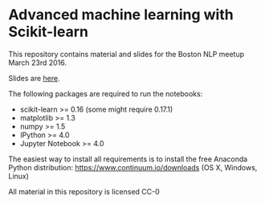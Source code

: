 # Advanced machine learning with Scikit-learn
This repository contains material and slides for the Boston NLP meetup March 23rd 2016.

Slides are [here](advanced-sklearn-boston-nlp-2016.pdf).

The following packages are required to run the notebooks:

- scikit-learn >= 0.16 (some might require 0.17.1)
- matplotlib >= 1.3
- numpy >= 1.5
- IPython >= 4.0
- Jupyter Notebook >= 4.0

The easiest way to install all requirements is to install the free Anaconda Python distribution:
https://www.continuum.io/downloads (OS X, Windows, Linux)

All material in this repository is licensed CC-0

